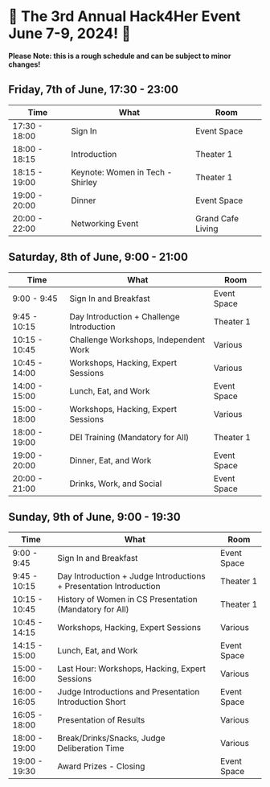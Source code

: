 # 🌟 The 3rd Annual Hack4Her Event June 7-9, 2024! 🌟

**Please Note: this is a rough schedule and can be subject to minor changes!**


## Friday, 7th of June, 17:30 - 23:00



| Time       | What                           | Room       |
|------------|--------------------------------|------------|
| 17:30 - 18:00 | Sign In                      | Event Space  |
| 18:00 - 18:15 | Introduction                 | Theater 1 |
| 18:15 - 19:00 | Keynote: Women in Tech - Shirley | Theater 1 |
| 19:00 - 20:00 | Dinner                       | Event Space |
| 20:00 - 22:00 | Networking Event             | Grand Cafe Living  |



## Saturday, 8th of June, 9:00 - 21:00

| Time         | What                               | Room       |
|--------------|------------------------------------|------------|
| 9:00 - 9:45  | Sign In and Breakfast              | Event Space |
| 9:45 - 10:15 | Day Introduction + Challenge Introduction | Theater 1   |
| 10:15 - 10:45 | Challenge Workshops, Independent Work    | Various  |
| 10:45 - 14:00 | Workshops, Hacking, Expert Sessions  | Various    |
| 14:00 - 15:00 | Lunch, Eat, and Work              | Event Space |
| 15:00 - 18:00 | Workshops, Hacking, Expert Sessions        | Various    |
| 18:00 - 19:00 | DEI Training (Mandatory for All)  | Theater 1  |
| 19:00 - 20:00 | Dinner, Eat, and Work             | Event Space |
| 20:00 - 21:00 | Drinks, Work, and Social          | Event Space    |



## Sunday, 9th of June, 9:00 - 19:30

| Time         | What                                  | Room       |
|--------------|---------------------------------------|------------|
| 9:00 - 9:45  | Sign In and Breakfast                 | Event Space |
| 9:45 - 10:15 | Day Introduction + Judge Introductions + Presentation Introduction | Theater 1  |
| 10:15 - 10:45 | History of Women in CS Presentation (Mandatory for All) | Theater 1 |
| 10:45 - 14:15 | Workshops, Hacking, Expert Sessions           | Various    |
| 14:15 - 15:00 | Lunch, Eat, and Work                 | Event Space |
| 15:00 - 16:00 | Last Hour: Workshops, Hacking, Expert Sessions   | Various    |
| 16:00 - 16:05 | Judge Introductions and Presentation Introduction Short | Event Space  |
| 16:05 - 18:00 | Presentation of Results              | Various |
| 18:00 - 19:00 | Break/Drinks/Snacks, Judge Deliberation Time | Various |
| 19:00 - 19:30 | Award Prizes - Closing               | Event Space  |
